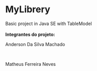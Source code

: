 # MyLibrery
Basic project in Java SE with TableModel
<br>
<br>
<b>Integrantes do projeto:</b>
<br>
<p>Anderson Da Silva Machado</p>
<br>
<p>Matheus Ferreira Neves</p>
